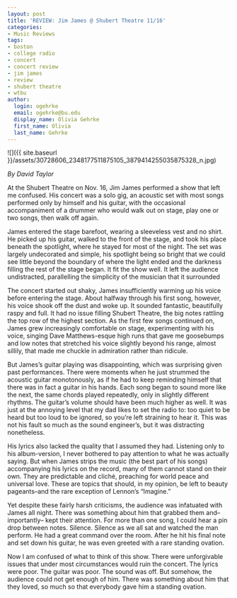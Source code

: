 ```yaml
---
layout: post
title: 'REVIEW: Jim James @ Shubert Theatre 11/16'
categories:
- Music Reviews
tags:
- boston
- college radio
- concert
- concert review
- jim james
- review
- shubert theatre
- wtbu
author:
  login: ogehrke
  email: ogehrke@bu.edu
  display_name: Olivia Gehrke
  first_name: Olivia
  last_name: Gehrke
---
```

![]({{ site.baseurl }}/assets/30728606_2348177511875105_3879414255035875328_n.jpg)

_By David Taylor_

At the Shubert Theatre on Nov. 16, Jim James performed a show that left me confused. His concert was a solo gig, an acoustic set with most songs performed only by himself and his guitar, with the occasional accompaniment of a drummer who would walk out on stage, play one or two songs, then walk off again.

James entered the stage barefoot, wearing a sleeveless vest and no shirt. He picked up his guitar, walked to the front of the stage, and took his place beneath the spotlight, where he stayed for most of the night. The set was largely undecorated and simple, his spotlight being so bright that we could see little beyond the boundary of where the light ended and the darkness filling the rest of the stage began. It fit the show well. It left the audience undistracted, parallelling the simplicity of the musician that it surrounded

The concert started out shaky, James insufficiently warming up his voice before entering the stage. About halfway through his first song, however, his voice shook off the dust and woke up. It sounded fantastic, beautifully raspy and full. It had no issue filling Shubert Theatre, the big notes rattling the top row of the highest section. As the first few songs continued on, James grew increasingly comfortable on stage, experimenting with his voice, singing Dave Matthews-esque high runs that gave me goosebumps and low notes that stretched his voice slightly beyond his range, almost sillily, that made me chuckle in admiration rather than ridicule.

But James’s guitar playing was disappointing, which was surprising given past performances. There were moments when he just strummed the acoustic guitar monotonously, as if he had to keep reminding himself that there was in fact a guitar in his hands. Each song began to sound more like the next, the same chords played repeatedly, only in slightly different rhythms. The guitar’s volume should have been much higher as well. It was just at the annoying level that my dad likes to set the radio to: too quiet to be heard but too loud to be ignored, so you’re left straining to hear it. This was not his fault so much as the sound engineer’s, but it was distracting nonetheless.

His lyrics also lacked the quality that I assumed they had. Listening only to his album-version, I never bothered to pay attention to what he was actually saying. But when James strips the music (the best part of his songs) accompanying his lyrics on the record, many of them cannot stand on their own. They are predictable and cliché, preaching for world peace and universal love. These are topics that should, in my opinion, be left to beauty pageants–and the rare exception of Lennon’s “Imagine.”

Yet despite these fairly harsh criticisms, the audience was infatuated with James all night. There was something about him that grabbed them and–importantly– kept their attention. For more than one song, I could hear a pin drop between notes. Silence. Silence as we all sat and watched the man perform. He had a great command over the room. After he hit his final note and set down his guitar, he was even greeted with a rare standing ovation.

Now I am confused of what to think of this show. There were unforgivable issues that under most circumstances would ruin the concert. The lyrics were poor. The guitar was poor. The sound was off. But somehow, the audience could not get enough of him. There was something about him that they loved, so much so that everybody gave him a standing ovation.